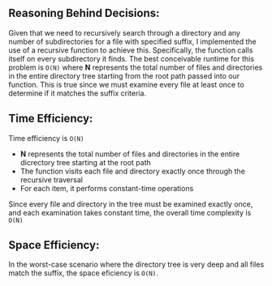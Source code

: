 
## Reasoning Behind Decisions:

Given that we need to recursively search through a directory and any number of subdirectories for a file with specified suffix, I implemented the use of a recursive function to achieve this. Specifically, the function calls itself on every subdirectory it finds. The best conceivable runtime for this problem is `O(N)` where **N** represents the total number of files and directories in the entire directory tree starting from the root path passed into our function. This is true since we must examine every file at least once to determine if it matches the suffix criteria.

## Time Efficiency:
Time efficiency is `O(N)`

- **N** represents the total number of files and directories in the entire dicrectory tree starting at the root path
- The function visits each file and directory exactly once through the recursive traversal
- For each item, it performs constant-time operations

Since every file and directory in the tree must be examined exactly once, and each examination takes constant time, the overall time complexity is `O(N)`

## Space Efficiency:
In the worst-case scenario where the directory tree is very deep and all files match the suffix, the space eficiency is `O(N)`.